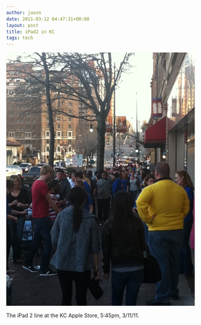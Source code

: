 ```yaml
---
author: jason
date: 2011-03-12 04:47:31+00:00
layout: post
title: iPad2 in KC
tags: tech
---
```


![P735](/assets/images/p735.jpg.scaled1000.jpg)

The iPad 2 line at the KC Apple Store, 5:45pm, 3/11/11.
